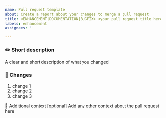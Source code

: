 ```yaml
---
name: Pull request template
about: Create a report about your changes to merge a pull request
title: <ENHANCEMENT|DOCUMENTATION|BUGFIX> <your pull request title here>
labels: enhancement
assignees: ''

---
```


### ✏️ Short description
A clear and short description of what you changed

### 📜 Changes
1. change 1
2. change 2
3. change 3

📝 Additional context [optional]
Add any other context about the pull request here
